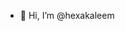 - 👋 Hi, I’m @hexakaleem

<!---
hexakaleem/hexakaleem is a ✨ special ✨ repository because its `README.md` (this file) appears on your GitHub profile.
You can click the Preview link to take a look at your changes.
--->
